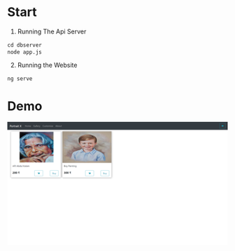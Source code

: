 
# Start
1. Running The Api Server
```shell
cd dbserver
node app.js
```

2. Running the Website
```shell
ng serve
```
# Demo
![Screenshot](Screenshot.png)